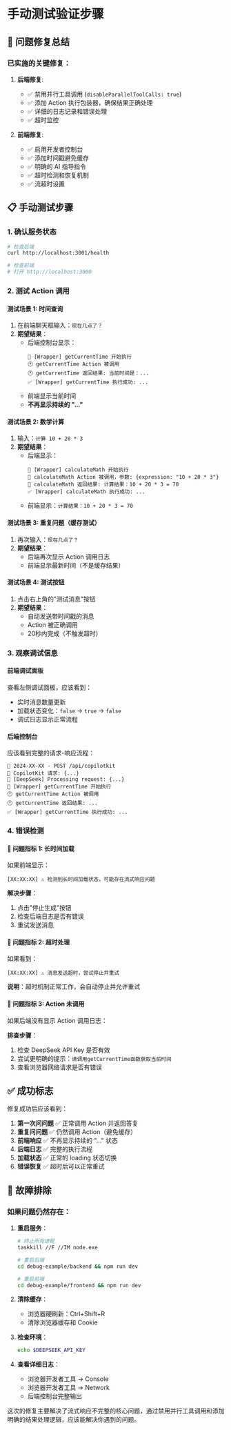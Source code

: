 # 手动测试验证步骤

## 🔧 问题修复总结

### 已实施的关键修复：

1. **后端修复**:
   - ✅ 禁用并行工具调用 (`disableParallelToolCalls: true`)
   - ✅ 添加 Action 执行包装器，确保结果正确处理
   - ✅ 详细的日志记录和错误处理
   - ✅ 超时监控

2. **前端修复**:
   - ✅ 启用开发者控制台
   - ✅ 添加时间戳避免缓存
   - ✅ 明确的 AI 指导指令
   - ✅ 超时检测和恢复机制
   - ✅ 流超时设置

## 📋 手动测试步骤

### 1. 确认服务状态
```bash
# 检查后端
curl http://localhost:3001/health

# 检查前端
# 打开 http://localhost:3000
```

### 2. 测试 Action 调用

#### 测试场景 1: 时间查询
1. 在前端聊天框输入：`现在几点了？`
2. **期望结果**：
   - 后端控制台显示：
     ```
     🔄 [Wrapper] getCurrentTime 开始执行
     🕐 getCurrentTime Action 被调用
     🕐 getCurrentTime 返回结果: 当前时间是：...
     ✅ [Wrapper] getCurrentTime 执行成功: ...
     ```
   - 前端显示当前时间
   - **不再显示持续的 "..."**

#### 测试场景 2: 数学计算
1. 输入：`计算 10 + 20 * 3`
2. **期望结果**：
   - 后端显示：
     ```
     🔄 [Wrapper] calculateMath 开始执行
     🧮 calculateMath Action 被调用，参数: {expression: "10 + 20 * 3"}
     🧮 calculateMath 返回结果: 计算结果：10 + 20 * 3 = 70
     ✅ [Wrapper] calculateMath 执行成功: ...
     ```
   - 前端显示：`计算结果：10 + 20 * 3 = 70`

#### 测试场景 3: 重复问题（缓存测试）
1. 再次输入：`现在几点了？`
2. **期望结果**：
   - 后端再次显示 Action 调用日志
   - 前端显示最新时间（不是缓存结果）

#### 测试场景 4: 测试按钮
1. 点击右上角的"测试消息"按钮
2. **期望结果**：
   - 自动发送带时间戳的消息
   - Action 被正确调用
   - 20秒内完成（不触发超时）

### 3. 观察调试信息

#### 前端调试面板
查看左侧调试面板，应该看到：
- 实时消息数量更新
- 加载状态变化：`false` → `true` → `false`
- 调试日志显示正常流程

#### 后端控制台
应该看到完整的请求-响应流程：
```
📡 2024-XX-XX - POST /api/copilotkit
🔗 CopilotKit 请求: {...}
🔄 [DeepSeek] Processing request: {...}
🔄 [Wrapper] getCurrentTime 开始执行
🕐 getCurrentTime Action 被调用
🕐 getCurrentTime 返回结果: ...
✅ [Wrapper] getCurrentTime 执行成功: ...
```

### 4. 错误检测

#### 🚨 问题指标 1: 长时间加载
如果前端显示：
```
[XX:XX:XX] ⚠️ 检测到长时间加载状态，可能存在流式响应问题
```

**解决步骤**：
1. 点击"停止生成"按钮
2. 检查后端日志是否有错误
3. 重试发送消息

#### 🚨 问题指标 2: 超时处理
如果看到：
```
[XX:XX:XX] ⚠️ 消息发送超时，尝试停止并重试
```

**说明**：超时机制正常工作，会自动停止并允许重试

#### 🚨 问题指标 3: Action 未调用
如果后端没有显示 Action 调用日志：

**排查步骤**：
1. 检查 DeepSeek API Key 是否有效
2. 尝试更明确的提示：`请调用getCurrentTime函数获取当前时间`
3. 查看浏览器网络请求是否有错误

## ✅ 成功标志

修复成功后应该看到：

1. **第一次问问题** ✅ 正常调用 Action 并返回答复
2. **重复问问题** ✅ 仍然调用 Action（避免缓存）
3. **前端响应** ✅ 不再显示持续的 "..." 状态
4. **后端日志** ✅ 完整的执行流程
5. **加载状态** ✅ 正常的 loading 状态切换
6. **错误恢复** ✅ 超时后可以正常重试

## 🔧 故障排除

### 如果问题仍然存在：

1. **重启服务**：
   ```bash
   # 终止所有进程
   taskkill //F //IM node.exe
   
   # 重启后端
   cd debug-example/backend && npm run dev
   
   # 重启前端
   cd debug-example/frontend && npm run dev
   ```

2. **清除缓存**：
   - 浏览器硬刷新：Ctrl+Shift+R
   - 清除浏览器缓存和 Cookie

3. **检查环境**：
   ```bash
   echo $DEEPSEEK_API_KEY
   ```

4. **查看详细日志**：
   - 浏览器开发者工具 → Console
   - 浏览器开发者工具 → Network
   - 后端控制台完整输出

这次的修复主要解决了流式响应不完整的核心问题，通过禁用并行工具调用和添加明确的结果处理逻辑，应该能解决你遇到的问题。 